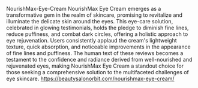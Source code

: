 NourishMax-Eye-Cream
NourishMax Eye Cream emerges as a transformative gem in the realm of skincare, promising to revitalize and illuminate the delicate 
skin around the eyes. This eye-care solution, celebrated in glowing testimonials, holds the pledge to diminish fine lines, reduce puffiness, and combat dark circles, offering a holistic approach to eye rejuvenation. Users consistently applaud the cream's lightweight texture, quick absorption, and noticeable improvements in the appearance of fine lines and puffiness. The human text of these reviews becomes a testament to the confidence and radiance derived from well-nourished and rejuvenated eyes, making NourishMax Eye Cream a standout choice for those seeking a comprehensive solution to the multifaceted challenges of eye skincare.
https://beautysalonorbit.com/nourishmax-eye-cream/
